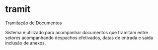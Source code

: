 # tramit
Tramitação de Documentos

Sistema é utilizado para acompanhar documentos que tramitam entre setores acompanhando despachos efetivados, datas de entrada e saida inclusão de anexos.
